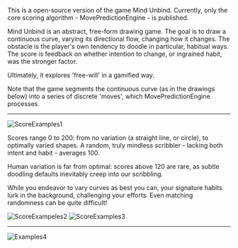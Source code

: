This is a open-source version of the game Mind Unbind. Currently, only the core scoring algorithm - MovePredictionEngine - is published.

Mind Unbind is an abstract, free-form drawing game. 
The goal is to draw a continuous curve, varying its directional flow, changing how it changes.
The obstacle is the player's own tendency to doodle in particular, habitual ways. 
The score is feedback on whether intention to change, or ingrained habit, was the stronger factor.

Ultimately, it explores 'free-will' in a gamified way. 

Note that the game segments the continuous curve (as in the drawings below) into a series of discrete 'moves', which MovePredictionEngine processes. 

------------
![ScoreExamples1](https://github.com/user-attachments/assets/9e9a3438-3b29-4fa6-bbc3-2c9c2bfe2bfc)

Scores range 0 to 200: from no variation (a straight line, or circle), to optimally varied shapes. A random, truly mindless scribbler - lacking both intent and habit - averages 100.

Human variation is far from optimal: scores above 120 are rare, as subtle doodling defaults inevitably creep into our scribbling.

While you endeavor to vary curves as best you can, your signature habits lurk in the background, challenging your efforts. Even matching randomness can be quite difficult!

![ScoreExampeles2](https://github.com/user-attachments/assets/4eb274db-d709-40cd-b6be-008c2966efe6)
![ScoreExamples3](https://github.com/user-attachments/assets/c40513c1-b1be-43a8-9ba3-40d932432232)


------------
![Examples4](https://github.com/user-attachments/assets/dedb216b-194d-459c-ba88-cde80eda1227)


